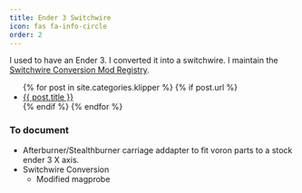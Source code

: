 ```yaml
---
title: Ender 3 Switchwire
icon: fas fa-info-circle
order: 2
---
```


I used to have an Ender 3. I converted it into a switchwire. I maintain the [Switchwire Conversion Mod Registry](https://github.com/SW-Conversion/mod-regisistry).

<ul>
  {% for post in site.categories.klipper %}
    {% if post.url %}
        <li><a href="{{ post.url }}">{{ post.title }}</a></li>
    {% endif %}
  {% endfor %}
</ul>

### To document
* Afterburner/Stealthburner carriage addapter to fit voron parts to a stock ender 3 X axis.
* Switchwire Conversion
  * Modified magprobe
  
  
